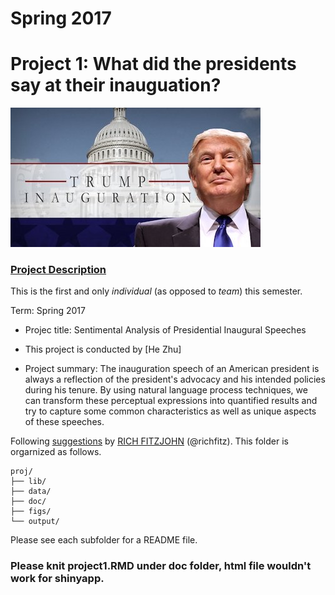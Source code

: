 # Spring 2017
# Project 1: What did the presidents say at their inauguation?

![image](figs/title.jpg)

### [Project Description](doc/)
This is the first and only *individual* (as opposed to *team*) this semester. 

Term: Spring 2017

+ Projec title: Sentimental Analysis of Presidential Inaugural Speeches	
+ This project is conducted by [He Zhu]

+ Project summary: The inauguration speech of an American president is always a reflection of the president's advocacy and his intended policies during his tenure. By using natural language process techniques, we can transform these perceptual expressions into quantified results and try to capture some common characteristics as well as unique aspects of these speeches.

Following [suggestions](http://nicercode.github.io/blog/2013-04-05-projects/) by [RICH FITZJOHN](http://nicercode.github.io/about/#Team) (@richfitz). This folder is orgarnized as follows.

```
proj/
├── lib/
├── data/
├── doc/
├── figs/
└── output/
```

Please see each subfolder for a README file.

### Please knit project1.RMD under doc folder, html file wouldn't work for shinyapp.
